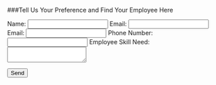 ###Tell Us Your Preference and Find Your Employee Here
<form
  action="https://formspree.io/f/mjvqzdyv"
  method="POST"
>
  <label>
    Name:
    <input type="name" name="name">
  </label>
  <label>
    Email:
    <input type="email" name="email">
  </label>
  <label>
    Email:
    <input type="email" name="email">
  </label>
  <label>
    Phone Number:
    <input type="phone" name="phone">
  </label>
  <label>
    Employee Skill Need:
    <textarea name="skill"></textarea>
  </label>
  
  <!-- your other form fields go here -->
  <button type="submit">Send</button>
</form>
